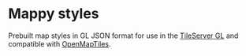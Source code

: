 # Mappy styles

Prebuilt map styles in GL JSON format for use in the [TileServer GL](https://github.com/klokantech/tileserver-gl) and compatible with [OpenMapTiles](https://openmaptiles.org/).
